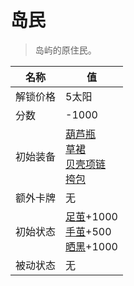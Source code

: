 # 岛民  
> 岛屿的原住民。  
  
名称  |  值  
----  |  ----  
解锁价格  |  5太阳  
分数  |  -1000  
初始装备  |  [葫芦瓶](GourdBottle.md)<br>[草裙](LeafSKirt.md)<br>[贝壳项链](SeashellNecklace.md)<br>[挎包](SatchelHunter.md)  
额外卡牌  |  无  
初始状态  |  [足茧](CallousesFeet.md)+1000<br>[手茧](CallousesHands.md)+500<br>[晒黑](Tanning.md)+1000  
被动状态  |  无  
